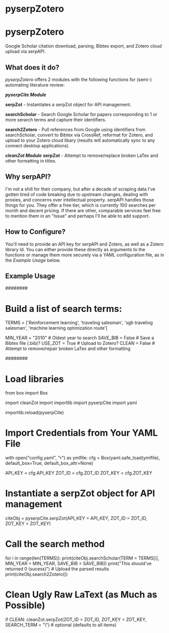 pyserpZotero
============

# pyserpZotero
Google Scholar citation download, parsing, Bibtex export, and Zotero cloud upload via serpAPI.

What does it do?
----------------
*pyserpZotero* offers 2 modules with the following functions for (semi-) automating literature review:

***pyserpCite Module***

  **serpZot** - Instantiates a serpZot object for API management. 

  **searchScholar** - Search Google Scholar for papers corresponding to 1 or more serarch terms and capture their identifiers.

  **search2Zotero** - Pull references from Google using identifiers from searchScholar, convert to Bibtex via CrossRef, reformat for Zotero, and upload to your Zotero cloud libary (results will automatically sync to any connect desktop applications).

***cleanZot Module***
  **serpZot** - Attempt to remove/replace broken LaTex and other formatting in titles. 

Why serpAPI?
----------------
I'm not a shill for their company, but after a decade of scraping data I've gotten tired of code breaking due to upstream changes, dealing with proxies, and concerns over intellectual property. serpAPI handles those things for you. They offer a free tier, which is currently 100 searches per month and decent pricing. If there are other, comparable services feel free to mention them in an "Issue" and perhaps I'll be able to add support.

How to Configure?
----------------

You'll need to provide an API key for serpAPI and Zotero, as well as a Zotero library Id. You can either provide these directly as arguments to the functions or manage them more securely via a YAML configuration file, as in the *Example Usage* below.


Example Usage
----------------

########
# Build a list of search terms:
TERMS = ['Reinforcement learning', 'traveling salesman', 'xgb traveling salesman', 'machine learning optimization route']

MIN_YEAR = "2010" # Oldest year to search
SAVE_BIB = False  # Save a Bibtex file (.bib)?
USE_ZOT  = True   # Upload to Zotero?
CLEAN    = False  # Attempt to remove/repair broken LaTex and other formatting 

########
# Load libraries
from box import Box

import cleanZot
import importlib
import pyserpCite
import yaml

importlib.reload(pyserpCite)

# Import Credentials from Your YAML File
with open("config.yaml", "r") as ymlfile:
    cfg = Box(yaml.safe_load(ymlfile), default_box=True, default_box_attr=None)

API_KEY = cfg.API_KEY
ZOT_ID  = cfg.ZOT_ID
ZOT_KEY = cfg.ZOT_KEY

# Instantiate a serpZot object for API management
citeObj = pyserpCite.serpZot(API_KEY  = API_KEY, 
                             ZOT_ID   = ZOT_ID, 
                             ZOT_KEY  = ZOT_KEY)

# Call the search method
for i in range(len(TERMS)):
    print(citeObj.searchScholar(TERM     = TERMS[i], 
                                MIN_YEAR = MIN_YEAR,
                                SAVE_BIB = SAVE_BIB))
    print("This should've returned 0 (sucess)")
    # Upload the parsed results
    print(citeObj.search2Zotero())
    

# Clean Ugly Raw LaText (as Much as Possible)
if CLEAN:
    cleanZot.serpZot(ZOT_ID      = ZOT_ID, 
                     ZOT_KEY     = ZOT_KEY,
                     SEARCH_TERM = "\\") # optional (defaults to all items)
